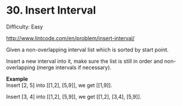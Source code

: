 # 30. Insert Interval

Difficulty: Easy

http://www.lintcode.com/en/problem/insert-interval/

Given a non-overlapping interval list which is sorted by start point.

Insert a new interval into it, make sure the list is still in order and non-overlapping (merge intervals if necessary).

**Example**  
Insert [2, 5] into [[1,2], [5,9]], we get [[1,9]].

Insert [3, 4] into [[1,2], [5,9]], we get [[1,2], [3,4], [5,9]].
